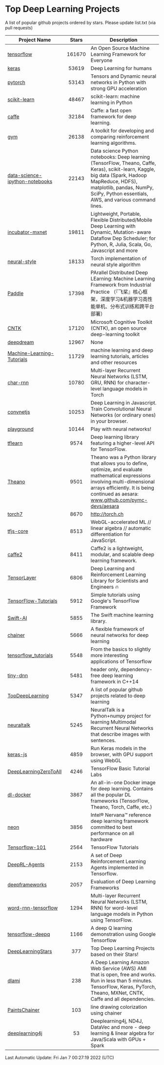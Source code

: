 # Top Deep Learning Projects
A list of popular github projects ordered by stars.
Please update list.txt (via pull requests)

|Project Name| Stars | Description |
| ---------- |:-----:| ----------- |
| [tensorflow](https://github.com/tensorflow/tensorflow) | 161670 | An Open Source Machine Learning Framework for Everyone |
| [keras](https://github.com/keras-team/keras) | 53619 | Deep Learning for humans |
| [pytorch](https://github.com/pytorch/pytorch) | 53143 | Tensors and Dynamic neural networks in Python with strong GPU acceleration |
| [scikit-learn](https://github.com/scikit-learn/scikit-learn) | 48467 | scikit-learn: machine learning in Python |
| [caffe](https://github.com/BVLC/caffe) | 32184 | Caffe: a fast open framework for deep learning. |
| [gym](https://github.com/openai/gym) | 26138 | A toolkit for developing and comparing reinforcement learning algorithms. |
| [data-science-ipython-notebooks](https://github.com/donnemartin/data-science-ipython-notebooks) | 22143 | Data science Python notebooks: Deep learning (TensorFlow, Theano, Caffe, Keras), scikit-learn, Kaggle, big data (Spark, Hadoop MapReduce, HDFS), matplotlib, pandas, NumPy, SciPy, Python essentials, AWS, and various command lines. |
| [incubator-mxnet](https://github.com/apache/incubator-mxnet) | 19811 | Lightweight, Portable, Flexible Distributed/Mobile Deep Learning with Dynamic, Mutation-aware Dataflow Dep Scheduler; for Python, R, Julia, Scala, Go, Javascript and more |
| [neural-style](https://github.com/jcjohnson/neural-style) | 18133 | Torch implementation of neural style algorithm |
| [Paddle](https://github.com/PaddlePaddle/Paddle) | 17398 | PArallel Distributed Deep LEarning: Machine Learning Framework from Industrial Practice （『飞桨』核心框架，深度学习&机器学习高性能单机、分布式训练和跨平台部署） |
| [CNTK](https://github.com/microsoft/CNTK) | 17120 | Microsoft Cognitive Toolkit (CNTK), an open source deep-learning toolkit |
| [deepdream](https://github.com/google/deepdream) | 12967 | None |
| [Machine-Learning-Tutorials](https://github.com/ujjwalkarn/Machine-Learning-Tutorials) | 11729 | machine learning and deep learning tutorials, articles and other resources  |
| [char-rnn](https://github.com/karpathy/char-rnn) | 10780 | Multi-layer Recurrent Neural Networks (LSTM, GRU, RNN) for character-level language models in Torch |
| [convnetjs](https://github.com/karpathy/convnetjs) | 10253 | Deep Learning in Javascript. Train Convolutional Neural Networks (or ordinary ones) in your browser. |
| [playground](https://github.com/tensorflow/playground) | 10144 | Play with neural networks! |
| [tflearn](https://github.com/tflearn/tflearn) | 9574 | Deep learning library featuring a higher-level API for TensorFlow. |
| [Theano](https://github.com/Theano/Theano) | 9501 | Theano was a Python library that allows you to define, optimize, and evaluate mathematical expressions involving multi-dimensional arrays efficiently. It is being continued as aesara: www.github.com/pymc-devs/aesara |
| [torch7](https://github.com/torch/torch7) | 8670 | http://torch.ch |
| [tfjs-core](https://github.com/tensorflow/tfjs-core) | 8513 | WebGL-accelerated ML // linear algebra // automatic differentiation for JavaScript. |
| [caffe2](https://github.com/facebookarchive/caffe2) | 8411 | Caffe2 is a lightweight, modular, and scalable deep learning framework. |
| [TensorLayer](https://github.com/tensorlayer/TensorLayer) | 6806 | Deep Learning and Reinforcement Learning Library for Scientists and Engineers 🔥 |
| [TensorFlow-Tutorials](https://github.com/nlintz/TensorFlow-Tutorials) | 5912 | Simple tutorials using Google's TensorFlow Framework |
| [Swift-AI](https://github.com/Swift-AI/Swift-AI) | 5855 | The Swift machine learning library. |
| [chainer](https://github.com/chainer/chainer) | 5666 | A flexible framework of neural networks for deep learning |
| [tensorflow_tutorials](https://github.com/pkmital/tensorflow_tutorials) | 5548 | From the basics to slightly more interesting applications of Tensorflow |
| [tiny-dnn](https://github.com/tiny-dnn/tiny-dnn) | 5481 | header only, dependency-free deep learning framework in C++14 |
| [TopDeepLearning](https://github.com/aymericdamien/TopDeepLearning) | 5347 | A list of popular github projects related to deep learning |
| [neuraltalk](https://github.com/karpathy/neuraltalk) | 5245 | NeuralTalk is a Python+numpy project for learning Multimodal Recurrent Neural Networks that describe images with sentences. |
| [keras-js](https://github.com/transcranial/keras-js) | 4859 | Run Keras models in the browser, with GPU support using WebGL |
| [DeepLearningZeroToAll](https://github.com/hunkim/DeepLearningZeroToAll) | 4246 | TensorFlow Basic Tutorial Labs |
| [dl-docker](https://github.com/floydhub/dl-docker) | 3867 | An all-in-one Docker image for deep learning. Contains all the popular DL frameworks (TensorFlow, Theano, Torch, Caffe, etc.) |
| [neon](https://github.com/NervanaSystems/neon) | 3856 | Intel® Nervana™ reference deep learning framework committed to best performance on all hardware |
| [Tensorflow-101](https://github.com/sjchoi86/Tensorflow-101) | 2564 | TensorFlow Tutorials |
| [DeepRL-Agents](https://github.com/awjuliani/DeepRL-Agents) | 2153 | A set of Deep Reinforcement Learning Agents implemented in Tensorflow. |
| [deepframeworks](https://github.com/zer0n/deepframeworks) | 2057 | Evaluation of Deep Learning Frameworks |
| [word-rnn-tensorflow](https://github.com/hunkim/word-rnn-tensorflow) | 1294 | Multi-layer Recurrent Neural Networks (LSTM, RNN) for word-level language models in Python using TensorFlow. |
| [tensorflow-deepq](https://github.com/siemanko/tensorflow-deepq) | 1166 | A deep Q learning demonstration using Google Tensorflow |
| [DeepLearningStars](https://github.com/hunkim/DeepLearningStars) | 377 | Top Deep Learning Projects based on their Stars! |
| [dlami](https://github.com/ritchieng/dlami) | 238 | A Deep Learning Amazon Web Service (AWS) AMI that is open, free and works. Run in less than 5 minutes. TensorFlow, Keras, PyTorch, Theano, MXNet, CNTK, Caffe and all dependencies. |
| [PaintsChainer](https://github.com/taizan/PaintsChainer) | 103 | line drawing colorization using chainer |
| [deeplearning4j](https://github.com/deeplearning4j/deeplearning4j) | 53 | Deeplearning4j, ND4J, DataVec and more - deep learning & linear algebra for Java/Scala with GPUs + Spark |

Last Automatic Update: Fri Jan  7 00:27:19 2022 (UTC)
